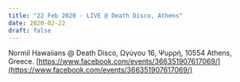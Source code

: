 ```yaml
---
title: "22 Feb 2020 - LIVE @ Death Disco, Athens"
date: 2020-02-22
draft: false
---
```


Normil Hawaiians @ Death Disco, Ωγύγου 16, Ψυρρή, 10554 Athens, Greece.
[https://www.facebook.com/events/366351907617069/](https://www.facebook.com/events/366351907617069/)
